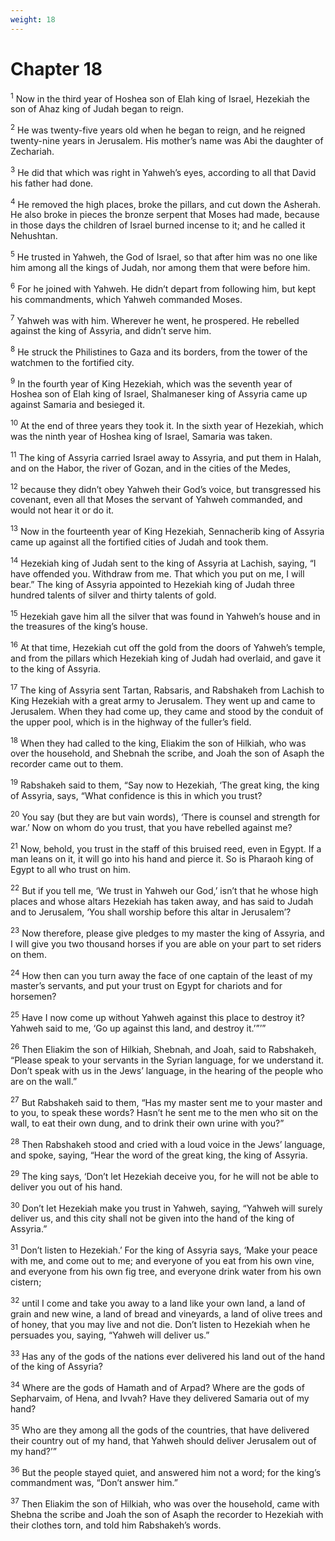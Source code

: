 ```yaml
---
weight: 18
---
```


# Chapter 18

<sup>1</sup> Now in the third year of Hoshea son of Elah king of Israel, Hezekiah the son of Ahaz king of Judah began to reign. 

<sup>2</sup> He was twenty-five years old when he began to reign, and he reigned twenty-nine years in Jerusalem. His mother’s name was Abi the daughter of Zechariah. 

<sup>3</sup> He did that which was right in Yahweh’s eyes, according to all that David his father had done. 

<sup>4</sup> He removed the high places, broke the pillars, and cut down the Asherah. He also broke in pieces the bronze serpent that Moses had made, because in those days the children of Israel burned incense to it; and he called it Nehushtan. 

<sup>5</sup> He trusted in Yahweh, the God of Israel, so that after him was no one like him among all the kings of Judah, nor among them that were before him. 

<sup>6</sup> For he joined with Yahweh. He didn’t depart from following him, but kept his commandments, which Yahweh commanded Moses. 

<sup>7</sup> Yahweh was with him. Wherever he went, he prospered. He rebelled against the king of Assyria, and didn’t serve him. 

<sup>8</sup> He struck the Philistines to Gaza and its borders, from the tower of the watchmen to the fortified city. 

<sup>9</sup> In the fourth year of King Hezekiah, which was the seventh year of Hoshea son of Elah king of Israel, Shalmaneser king of Assyria came up against Samaria and besieged it. 

<sup>10</sup> At the end of three years they took it. In the sixth year of Hezekiah, which was the ninth year of Hoshea king of Israel, Samaria was taken. 

<sup>11</sup> The king of Assyria carried Israel away to Assyria, and put them in Halah, and on the Habor, the river of Gozan, and in the cities of the Medes, 

<sup>12</sup> because they didn’t obey Yahweh their God’s voice, but transgressed his covenant, even all that Moses the servant of Yahweh commanded, and would not hear it or do it. 

<sup>13</sup> Now in the fourteenth year of King Hezekiah, Sennacherib king of Assyria came up against all the fortified cities of Judah and took them. 

<sup>14</sup> Hezekiah king of Judah sent to the king of Assyria at Lachish, saying, “I have offended you. Withdraw from me. That which you put on me, I will bear.” The king of Assyria appointed to Hezekiah king of Judah three hundred talents of silver and thirty talents of gold. 

<sup>15</sup> Hezekiah gave him all the silver that was found in Yahweh’s house and in the treasures of the king’s house. 

<sup>16</sup> At that time, Hezekiah cut off the gold from the doors of Yahweh’s temple, and from the pillars which Hezekiah king of Judah had overlaid, and gave it to the king of Assyria. 

<sup>17</sup> The king of Assyria sent Tartan, Rabsaris, and Rabshakeh from Lachish to King Hezekiah with a great army to Jerusalem. They went up and came to Jerusalem. When they had come up, they came and stood by the conduit of the upper pool, which is in the highway of the fuller’s field. 

<sup>18</sup> When they had called to the king, Eliakim the son of Hilkiah, who was over the household, and Shebnah the scribe, and Joah the son of Asaph the recorder came out to them. 

<sup>19</sup> Rabshakeh said to them, “Say now to Hezekiah, ‘The great king, the king of Assyria, says, “What confidence is this in which you trust? 

<sup>20</sup> You say (but they are but vain words), ‘There is counsel and strength for war.’ Now on whom do you trust, that you have rebelled against me? 

<sup>21</sup> Now, behold, you trust in the staff of this bruised reed, even in Egypt. If a man leans on it, it will go into his hand and pierce it. So is Pharaoh king of Egypt to all who trust on him. 

<sup>22</sup> But if you tell me, ‘We trust in Yahweh our God,’ isn’t that he whose high places and whose altars Hezekiah has taken away, and has said to Judah and to Jerusalem, ‘You shall worship before this altar in Jerusalem’? 

<sup>23</sup> Now therefore, please give pledges to my master the king of Assyria, and I will give you two thousand horses if you are able on your part to set riders on them. 

<sup>24</sup> How then can you turn away the face of one captain of the least of my master’s servants, and put your trust on Egypt for chariots and for horsemen? 

<sup>25</sup> Have I now come up without Yahweh against this place to destroy it? Yahweh said to me, ‘Go up against this land, and destroy it.’”’” 

<sup>26</sup> Then Eliakim the son of Hilkiah, Shebnah, and Joah, said to Rabshakeh, “Please speak to your servants in the Syrian language, for we understand it. Don’t speak with us in the Jews’ language, in the hearing of the people who are on the wall.” 

<sup>27</sup> But Rabshakeh said to them, “Has my master sent me to your master and to you, to speak these words? Hasn’t he sent me to the men who sit on the wall, to eat their own dung, and to drink their own urine with you?” 

<sup>28</sup> Then Rabshakeh stood and cried with a loud voice in the Jews’ language, and spoke, saying, “Hear the word of the great king, the king of Assyria. 

<sup>29</sup> The king says, ‘Don’t let Hezekiah deceive you, for he will not be able to deliver you out of his hand. 

<sup>30</sup> Don’t let Hezekiah make you trust in Yahweh, saying, “Yahweh will surely deliver us, and this city shall not be given into the hand of the king of Assyria.” 

<sup>31</sup> Don’t listen to Hezekiah.’ For the king of Assyria says, ‘Make your peace with me, and come out to me; and everyone of you eat from his own vine, and everyone from his own fig tree, and everyone drink water from his own cistern; 

<sup>32</sup> until I come and take you away to a land like your own land, a land of grain and new wine, a land of bread and vineyards, a land of olive trees and of honey, that you may live and not die. Don’t listen to Hezekiah when he persuades you, saying, “Yahweh will deliver us.” 

<sup>33</sup> Has any of the gods of the nations ever delivered his land out of the hand of the king of Assyria? 

<sup>34</sup> Where are the gods of Hamath and of Arpad? Where are the gods of Sepharvaim, of Hena, and Ivvah? Have they delivered Samaria out of my hand? 

<sup>35</sup> Who are they among all the gods of the countries, that have delivered their country out of my hand, that Yahweh should deliver Jerusalem out of my hand?’” 

<sup>36</sup> But the people stayed quiet, and answered him not a word; for the king’s commandment was, “Don’t answer him.” 

<sup>37</sup> Then Eliakim the son of Hilkiah, who was over the household, came with Shebna the scribe and Joah the son of Asaph the recorder to Hezekiah with their clothes torn, and told him Rabshakeh’s words. 


